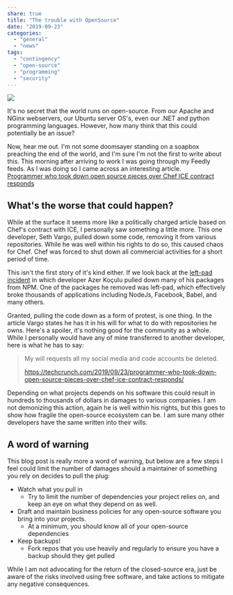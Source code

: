 ```yaml
---
share: true
title: "The trouble with OpenSource"
date: "2019-09-23"
categories: 
  - "general"
  - "news"
tags: 
  - "contingency"
  - "open-source"
  - "programming"
  - "security"
---
```


![](c35ff-opensource-400.png)

It's no secret that the world runs on open-source. From our Apache and NGinx webservers, our Ubuntu server OS's, even our .NET and python programming languages. However, how many think that this could potentially be an issue?

Now, hear me out. I'm not some doomsayer standing on a soapbox preaching the end of the world, and I'm sure I'm not the first to write about this. This morning after arriving to work I was going through my Feedly feeds. As I was doing so I came across an interesting article. [Programmer who took down open source pieces over Chef ICE contract responds](https://techcrunch.com/2019/09/23/programmer-who-took-down-open-source-pieces-over-chef-ice-contract-responds/)

## What's the worse that could happen?

While at the surface it seems more like a politically charged article based on Chef's contract with ICE, I personally saw something a little more. This one developer, Seth Vargo, pulled down some code, removing it from various repositories. While he was well within his rights to do so, this caused chaos for Chef. Chef was forced to shut down all commercial activities for a short period of time.

This isn't the first story of it's kind either. If we look back at the [left-pad incident](https://www.theregister.co.uk/2016/03/23/npm_left_pad_chaos/) in which developer Azer Koçulu pulled down many of his packages from NPM. One of the packages he removed was left-pad, which effectively broke thousands of applications including NodeJs, Facebook, Babel, and many others.

Granted, pulling the code down as a form of protest, is one thing. In the article Vargo states he has it in his will for what to do with repositories he owns. Here's a spoiler, it's nothing good for the community as a whole. While I personally would have any of mine transferred to another developer, here is what he has to say:

> My will requests all my social media and code accounts be deleted.
> 
> https://techcrunch.com/2019/09/23/programmer-who-took-down-open-source-pieces-over-chef-ice-contract-responds/

Depending on what projects depends on his software this could result in hundreds to thousands of dollars in damages to various companies. I am not demonizing this action, again he is well within his rights, but this goes to show how fragile the open-source ecosystem can be. I am sure many other developers have the same written into their wills.

## A word of warning

This blog post is really more a word of warning, but below are a few steps I feel could limit the number of damages should a maintainer of something you rely on decides to pull the plug:

- Watch what you pull in
    - Try to limit the number of dependencies your project relies on, and keep an eye on what they depend on as well.
- Draft and maintain business policies for any open-source software you bring into your projects.
    - At a minimum, you should know all of your open-source dependencies
- Keep backups!
    - Fork repos that you use heavily and regularly to ensure you have a backup should they get pulled

While I am not advocating for the return of the closed-source era, just be aware of the risks involved using free software, and take actions to mitigate any negative consequences.
